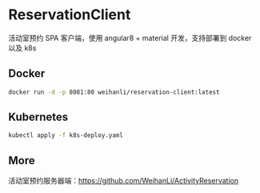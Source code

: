 # ReservationClient

活动室预约 SPA 客户端，使用 angular8 + material 开发，支持部署到 docker 以及 k8s

## Docker

``` bash
docker run -d -p 8081:80 weihanli/reservation-client:latest
```

## Kubernetes

``` bash
kubectl apply -f k8s-deploy.yaml
```

## More

活动室预约服务器端：<https://github.com/WeihanLi/ActivityReservation>

